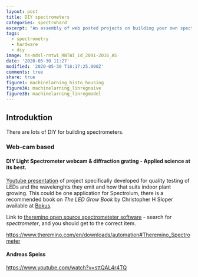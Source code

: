 ```yaml
---
layout: post
title: DIY spectrometers
categories: spectrohard
excerpt: "An assembly of web posted projects on building your own spectrometer"
tags:
  - spectrometry
  - hardware
  - diy
image: ts-mdsl-rntwi_RNTWI_id_2001-2016_AS
date: '2020-05-30 11:27'
modified: '2020-05-30 T18:17:25.000Z'
comments: true
share: true
figure1: machinelarning_histo_housing
figure3A: machinelarning_linregnaive
figure3B: machinelarning_linregmodel
---
```


## Introduktion

There are lots of DIY for building spectrometers.

### Web-cam based

#### DIY Light Spectrometer  webcam & diffraction grating - Applied science at its best.

[Youtube presentation]() of project specifically developed for quality testing of LEDs and the wavelenghts they emit and how that suits indoor plant growing. This could be one application for Spectrolum, there is a recommended book on _The LED Grow Book_ by Christopher H Sloper available at [Bokus](https://www.bokus.com/bok/9781544698489/the-led-grow-book-second-edition-the-way-to-grow/).

Link to [theremino open source spectrometeter software](https://www.theremino.com/en/downloads/automation) - search for _spectrometer_, and you should get to the correct item.

https://www.theremino.com/en/downloads/automation#Theremino_Spectrometer

#### Andreas Speiss

https://www.youtube.com/watch?v=sttQAL4r4TQ
